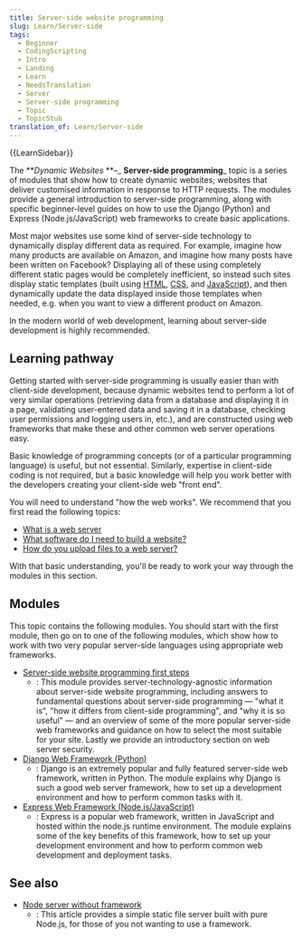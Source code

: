 ```yaml
---
title: Server-side website programming
slug: Learn/Server-side
tags:
  - Beginner
  - CodingScripting
  - Intro
  - Landing
  - Learn
  - NeedsTranslation
  - Server
  - Server-side programming
  - Topic
  - TopicStub
translation_of: Learn/Server-side
---
```

{{LearnSidebar}}

The **_Dynamic Websites_ **–_ **Server-side programming**_ topic is a series of modules that show how to create dynamic websites; websites that deliver customised information in response to HTTP requests. The modules provide a general introduction to server-side programming, along with specific beginner-level guides on how to use the Django (Python) and Express (Node.js/JavaScript) web frameworks to create basic applications.

Most major websites use some kind of server-side technology to dynamically display different data as required. For example, imagine how many products are available on Amazon, and imagine how many posts have been written on Facebook? Displaying all of these using completely different static pages would be completely inefficient, so instead such sites display static templates (built using [HTML](/pl/docs/Learn/HTML), [CSS](/pl/docs/Learn/CSS), and [JavaScript](/pl/docs/Learn/JavaScript)), and then dynamically update the data displayed inside those templates when needed, e.g. when you want to view a different product on Amazon.

In the modern world of web development, learning about server-side development is highly recommended.

## Learning pathway

Getting started with server-side programming is usually easier than with client-side development, because dynamic websites tend to perform a lot of very similar operations (retrieving data from a database and displaying it in a page, validating user-entered data and saving it in a database, checking user permissions and logging users in, etc.), and are constructed using web frameworks that make these and other common web server operations easy.

Basic knowledge of programming concepts (or of a particular programming language) is useful, but not essential. Similarly, expertise in client-side coding is not required, but a basic knowledge will help you work better with the developers creating your client-side web "front end".

You will need to understand "how the web works". We recommend that you first read the following topics:

- [What is a web server](/pl/docs/Learn/Common_questions/What_is_a_web_server)
- [What software do I need to build a website?](/pl/docs/Learn/Common_questions/What_software_do_I_need)
- [How do you upload files to a web server?](/pl/docs/Learn/Common_questions/Upload_files_to_a_web_server)

With that basic understanding, you'll be ready to work your way through the modules in this section.

## Modules

This topic contains the following modules. You should start with the first module, then go on to one of the following modules, which show how to work with two very popular server-side languages using appropriate web frameworks.

- [Server-side website programming first steps](/pl/docs/Learn/Server-side/First_steps)
  - : This module provides server-technology-agnostic information about server-side website programming, including answers to fundamental questions about server-side programming — "what it is", "how it differs from client-side programming", and "why it is so useful" — and an overview of some of the more popular server-side web frameworks and guidance on how to select the most suitable for your site. Lastly we provide an introductory section on web server security.
- [Django Web Framework (Python)](/pl/docs/Learn/Server-side/Django)
  - : Django is an extremely popular and fully featured server-side web framework, written in Python. The module explains why Django is such a good web server framework, how to set up a development environment and how to perform common tasks with it.
- [Express Web Framework (Node.js/JavaScript)](/pl/docs/Learn/Server-side/Express_Nodejs)
  - : Express is a popular web framework, written in JavaScript and hosted within the node.js runtime environment. The module explains some of the key benefits of this framework, how to set up your development environment and how to perform common web development and deployment tasks.

## See also

- [Node server without framework](/pl/docs/Learn/Server-side/Node_server_without_framework)
  - : This article provides a simple static file server built with pure Node.js, for those of you not wanting to use a framework.
